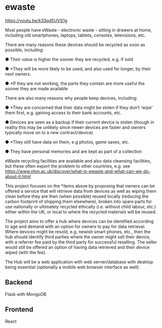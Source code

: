 # ewaste

https://youtu.be/k33pd5UVS1g

Most people have eWaste - electronic waste - sitting in drawers at home, including old smartphones,
laptops, tablets, consoles, televisions, etc.

There are many reasons these devices should be recycled as soon as possible, including:

● Their value is higher the sooner they are recycled, e.g. if sold

● *They will be more likely to be used, and also used for longer, by their next owners.

● *If they are not working, the parts they contain are more useful the sooner they are made
available

There are also many reasons why people keep devices, including:

● *They are concerned that their data might be stolen if they don’t ‘wipe’ them first, e.g.
gaining access to their bank accounts, etc.

● Devices are seen as a backup if their current device is stolen (though in reality this may be
unlikely since newer devices are faster and owners typically move on to a new contract/device)

● *They still have data on them, e.g photos, game saves, etc.

● They have personal memories and are kept as part of a collection

eWaste recycling facilities are available and also data cleansing facilities, but these often export the
problem to other countries, e.g. see
https://www.nhm.ac.uk/discover/what-is-ewaste-and-what-can-we-do-about-it.html

This project focuses on the *items above by proposing that owners can be offered a service that will
retrieve data from devices as well as wiping them clean before they are then (when possible) reused
locally (reducing the carbon footprint of shipping them elsewhere), broken into spare parts for use
nationally or ultimately recycled ethically (i.e. without child labour, etc.) either within the UK, or local to
where the recycled materials will be reused.

The project aims to offer a hub where devices can be identified according to age and demand with an
option for owners to pay for data retrieval. Where devices might be resold, e.g. newish smart phones,
etc., then the hub should identify third parties where the owner might sell their device, with a referrer fee
paid by the third party for successful reselling. The seller would still be offered an option of having data
retrieved and their device wiped (with the fee).

The Hub will be a web application with web server/database with desktop being essential (optionally a
mobile web browser interface as well).

## Backend
    
Flask with MongoDB

## Frontend

React
